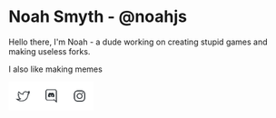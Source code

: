 # Noah Smyth - @noahjs

Hello there, I'm Noah - a dude working on creating stupid games and making useless forks. 

I also like making memes


<a href="https://twitter.com/_noahsmyth_"><img align="left" width="50" height="50" src="./assets/twitter.png"></a>
<a href="https://discordapp.com/users/295671854104969216"><img align="left" width="50" height="50" src="./assets/discord.png"></a>
<a href="https://instagram.com/_noah.smyth"><img align="left" width="50" height="50" src="./assets/instagram.png"></a>
